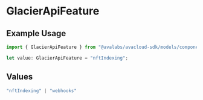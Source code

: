 # GlacierApiFeature

## Example Usage

```typescript
import { GlacierApiFeature } from "@avalabs/avacloud-sdk/models/components";

let value: GlacierApiFeature = "nftIndexing";
```

## Values

```typescript
"nftIndexing" | "webhooks"
```